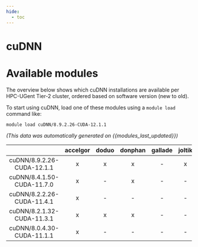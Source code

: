 ```yaml
---
hide:
  - toc
---
```


cuDNN
=====

# Available modules


The overview below shows which cuDNN installations are available per HPC-UGent Tier-2 cluster, ordered based on software version (new to old).

To start using cuDNN, load one of these modules using a `module load` command like:

```shell
module load cuDNN/8.9.2.26-CUDA-12.1.1
```

*(This data was automatically generated on {{modules_last_updated}})*  

| |accelgor|doduo|donphan|gallade|joltik|shinx|skitty|
| :---: | :---: | :---: | :---: | :---: | :---: | :---: | :---: |
|cuDNN/8.9.2.26-CUDA-12.1.1|x|x|x|-|x|x|x|
|cuDNN/8.4.1.50-CUDA-11.7.0|x|-|x|-|-|-|-|
|cuDNN/8.2.2.26-CUDA-11.4.1|x|-|-|-|-|-|-|
|cuDNN/8.2.1.32-CUDA-11.3.1|x|x|x|-|-|-|-|
|cuDNN/8.0.4.30-CUDA-11.1.1|x|-|-|-|-|-|-|
